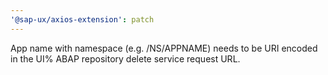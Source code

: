 ```yaml
---
'@sap-ux/axios-extension': patch
---
```


App name with namespace (e.g. /NS/APPNAME) needs to be URI encoded in the UI% ABAP repository delete service request URL.
